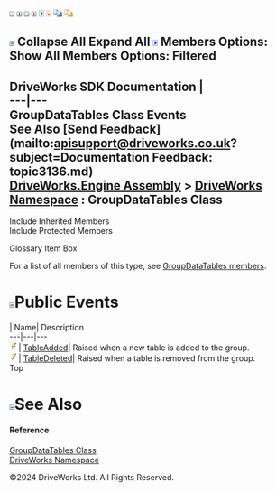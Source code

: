 ![](dotnetimages/collapse.gif) ![](dotnetimages/expand.gif) ![](dotnetimages/collapse.gif) ![](dotnetimages/expand.gif) ![](dotnetimages/drpdown.gif) ![](dotnetimages/drpdown_orange.gif) ![](dotnetimages/copycode.gif) ![](dotnetimages/copycodeHighlight.gif)

![](dotnetimages/collapse.gif) Collapse All Expand All ![](dotnetimages/drpdown.gif) Members Options: Show All  Members Options: Filtered   
---  
DriveWorks SDK Documentation  |   
---|---  
GroupDataTables Class Events   
See Also [Send Feedback](mailto:apisupport@driveworks.co.uk?subject=Documentation Feedback: topic3136.md)  
[DriveWorks.Engine Assembly](topic2156.md) > [DriveWorks Namespace](topic2159.md) : GroupDataTables Class  
---  
  
Include Inherited Members    
Include Protected Members    


Glossary Item Box

For a list of all members of this type, see [GroupDataTables members](topic3137.md).

# ![](dotnetimages/collapse.gif)Public Events

| Name| Description  
---|---|---  
![Public Event](dotnetimages/publicEvent.gif)| [TableAdded](topic3148.md)| Raised when a new table is added to the group.   
![Public Event](dotnetimages/publicEvent.gif)| [TableDeleted](topic3149.md)| Raised when a table is removed from the group.   
Top

# ![](dotnetimages/collapse.gif)See Also

#### Reference

[GroupDataTables Class](topic3136.md)   
[DriveWorks Namespace](topic2159.md)

©2024 DriveWorks Ltd. All Rights Reserved.
